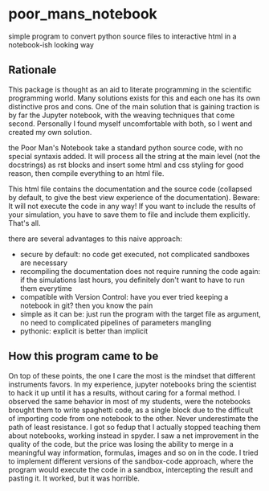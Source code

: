 # poor_mans_notebook
simple program to convert python source files to interactive html in a notebook-ish looking way

## Rationale

This package is thought as an aid to literate programming in the scientific programming world.
Many solutions exists for this and each one has its own distinctive pros and cons.
One of the main solution that is gaining traction is by far the Jupyter notebook, with the weaving techniques that come second.
Personally I found myself uncomfortable with both, so I went and created my own solution.

the Poor Man's Notebook take a standard python source code, with no special syntaxis added.
It will process all the string at the main level (not the docstrings) as rst blocks and insert some html and css styling for good reason, then compile everything to an html file.

This html file contains the documentation and the source code (collapsed by default, to give the best view experience of the documentation).
Beware: It will not execute the code in any way!
If you want to include the results of your simulation, you have to save them to file and include them explicitly.
That's all.

there are several advantages to this naive approach:

* secure by default: no code get executed, not complicated sandboxes are necessary
* recompiling the documentation does not require running the code again: if the simulations last hours, you definitely don't want to have to run them everytime
* compatible with Version Control: have you ever tried keeping a notebook in git? then you know the pain
* simple as it can be: just run the program with the target file as argument, no need to complicated pipelines of parameters mangling
* pythonic: explicit is better than implicit

## How this program came to be

On top of these points, the one I care the most is the mindset that different instruments favors.
In my experience, jupyter notebooks bring the scientist to hack it up until it has a results, without caring for a formal method.
I observed the same behavior in most of my students, were the notebooks brought them to write spaghetti code, as a single block due to the difficult of importing code from one notebook to the other.
Never underestimate the path of least resistance.
I got so fedup that I actually stopped teaching them about notebooks, working instead in spyder.
I saw a net improvement in the quality of the code, but the price was losing the ability to merge in a meaningful way information, formulas, images and so on in the code.
I tried to implement different versions of the sandbox-code approach, where the program would execute the code in a sandbox, intercepting the result and pasting it.
It worked, but it was horrible.

